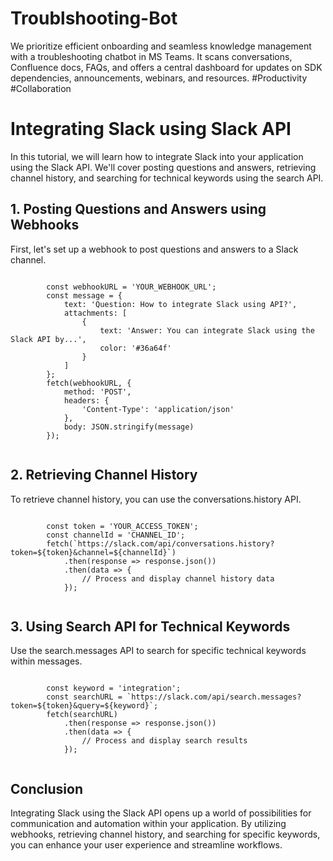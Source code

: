 # Troublshooting-Bot
We prioritize efficient onboarding and seamless knowledge management with a troubleshooting chatbot in MS Teams. It scans conversations, Confluence docs, FAQs, and offers a central dashboard for updates on SDK dependencies, announcements, webinars, and resources. #Productivity #Collaboration
<!DOCTYPE html>
<html lang="en">
<head>
    <meta charset="UTF-8">
    <meta name="viewport" content="width=device-width, initial-scale=1.0">
    <title>Integrating Slack using Slack API</title>
</head>
<body>
    <h1>Integrating Slack using Slack API</h1>
    <p>In this tutorial, we will learn how to integrate Slack into your application using the Slack API. We'll cover posting questions and answers, retrieving channel history, and searching for technical keywords using the search API.</p>
    <h2>1. Posting Questions and Answers using Webhooks</h2>
    <p>First, let's set up a webhook to post questions and answers to a Slack channel.</p>
    <code>
        const webhookURL = 'YOUR_WEBHOOK_URL';
        const message = {
            text: 'Question: How to integrate Slack using API?',
            attachments: [
                {
                    text: 'Answer: You can integrate Slack using the Slack API by...',
                    color: '#36a64f'
                }
            ]
        };
        fetch(webhookURL, {
            method: 'POST',
            headers: {
                'Content-Type': 'application/json'
            },
            body: JSON.stringify(message)
        });
    </code>
    <h2>2. Retrieving Channel History</h2>
    <p>To retrieve channel history, you can use the conversations.history API.</p>
    <code>
        const token = 'YOUR_ACCESS_TOKEN';
        const channelId = 'CHANNEL_ID';
        fetch(`https://slack.com/api/conversations.history?token=${token}&channel=${channelId}`)
            .then(response => response.json())
            .then(data => {
                // Process and display channel history data
            });
    </code>
    <h2>3. Using Search API for Technical Keywords</h2>
    <p>Use the search.messages API to search for specific technical keywords within messages.</p>
    <code>
        const keyword = 'integration';
        const searchURL = `https://slack.com/api/search.messages?token=${token}&query=${keyword}`;
        fetch(searchURL)
            .then(response => response.json())
            .then(data => {
                // Process and display search results
            });
    </code>
   <h2>Conclusion</h2>
    <p>Integrating Slack using the Slack API opens up a world of possibilities for communication and automation within your application. By utilizing webhooks, retrieving channel history, and searching for specific keywords, you can enhance your user experience and streamline workflows.</p>
</body>
</html>

